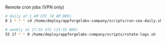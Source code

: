 Remote cron jobs (VPN only)

```sh
# daily at 1 AM UTC (8 AM BKK)
0 1 * * * cd /home/deploy/appforgelabs-company/scripts/run-ceo-daily.sh

# weekly at 17:55 UTC (23:55 BKK)
55 17 * * 0 /home/deploy/appforgelabs-company/scripts/rotate-logs.sh
```
